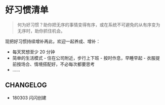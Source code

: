 # 好习惯清单

> 何为好习惯？助你把无序的事情变得有序，或在系统不可避免的从有序变为无序时，助你抓住机会。

现把好习惯持续增补再此，欢迎一起养成、增补：

- 每天冥想至少 20 分钟
- 简单的生活模式
		- 住在公司附近，步行上下班
		- 按时作息，早睡早起
		- 衣服提前按场合、情境搭配好，不必每次都要思考
- ……

## CHANGELOG 

- 180303 闪闪创建

